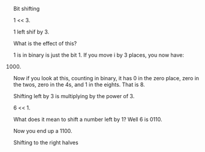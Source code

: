 Bit shifting

1 << 3.

1 left shif by 3.

What is the effect of this?

1 is in binary is just the bit 1. If you move i by 3 places, you now have:

1000.

Now if you look at this, counting in binary, it has 0 in the zero place, zero in the twos, zero in the 4s, and 1 in the eights. That is 8.

Shifting left by 3 is multiplying by the power of 3.

6 << 1.

What does it mean to shift a number left by 1? Well 6 is 0110.

Now you end up a 1100.

Shifting to the right halves
